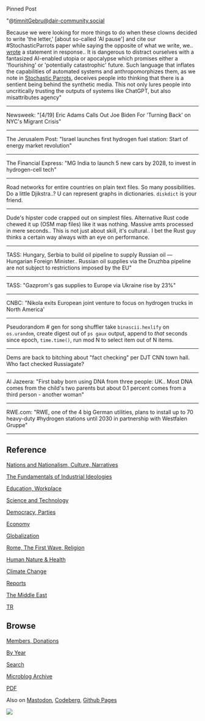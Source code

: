 Pinned Post

"@timnitGebru@dair-community.social

Because we were looking for more things to do when these clowns
decided to write 'the letter,' [about so-called 'AI pause'] and cite
our \#StochasticParrots paper while saying the opposite of what we
write, we.. [wrote](https://www.dair-institute.org/blog/letter-statement-March2023)
a statement in response.. It is dangerous to distract ourselves with a fantasized
AI-enabled utopia or apocalypse which promises either a 'flourishing' or
'potentially catastrophic' future. Such language that inflates the capabilities
of automated systems and anthropomorphizes them, as we note in [Stochastic Parrots](https://dl.acm.org/doi/abs/10.1145/3442188.3445922), 
deceives people into thinking that there is a sentient being behind the
synthetic media. This not only lures people into uncritically trusting
the outputs of systems like ChatGPT, but also misattributes agency"

---

Newsweek: "[4/19] Eric Adams Calls Out Joe Biden For 'Turning Back' on
NYC's Migrant Crisis"

---

The Jerusalem Post: "Israel launches first hydrogen fuel station:
Start of energy market revolution"

---

The Financial Express: "MG India to launch 5 new cars by 2028, to
invest in hydrogen-cell tech"

---

Road networks for entire countries on plain text files. So many
possibilities. Do a little Djikstra..? U can represent graphs in
dictionaries. `diskdict` is your friend.

---

Dude's hipster code crapped out on simplest files. Alternative Rust
code chewed it up (OSM map files) like it was nothing. Massive amts
processed in mere seconds.. This is not just about skill, it's
cultural.. I bet the Rust guy thinks a certain way always with an eye
on performance.

---

TASS: Hungary, Serbia to build oil pipeline to supply Russian oil —
Hungarian Foreign Minister.. Russian oil supplies via the Druzhba
pipeline are not subject to restrictions imposed by the EU"

---

TASS: "Gazprom's gas supplies to Europe via Ukraine rise by 23%"

---

CNBC: "Nikola exits European joint venture to focus on hydrogen trucks
in North America'

---

Pseudorandom # gen for song shuffler take `binascii.hexlify` on
`os.urandom`, create digest out of `ps gaux` output, append to *that*
seconds since epoch, `time.time()`, run mod N to select item out of N
items.

---

Dems are back to bitching about "fact checking" per DJT CNN town
hall. Who fact checked Russiagate?

---

Al Jazeera: "First baby born using DNA from three people: UK.. Most
DNA comes from the child's two parents but about 0.1 percent comes
from a third person - another woman"

---

RWE.com: "RWE, one of the 4 big German utilities, plans to install up
to 70 heavy-duty \#hydrogen stations until 2030 in partnership with
Westfalen Gruppe"

---

## Reference

[Nations and Nationalism, Culture, Narratives](0119/2013/02/nations-and-nationalism.html)

[The Fundamentals of Industrial Ideologies](0119/2011/04/fundamentals-of-industrial-ideologies.html)

[Education, Workplace](0119/2017/09/education-workplace.html)

[Science and Technology](0119/2018/09/science-technology.html)

[Democracy, Parties](0119/2016/11/democracy.html)

[Economy](2021/01/economy.html)

[Globalization](0119/2018/09/globalization.html)

[Rome, The First Wave, Religion](0119/2017/12/rome.html)

[Human Nature & Health](2020/07/human-nature.html)

[Climate Change](2022/01/climate.html)

[Reports](2021/01/reports.html)

[The Middle East](0119/2019/07/middleeast.html)

[TR](../tr/index.html)

## Browse

[Members, Donations](2022/08/members.html)

[By Year](years.html)

[Search](search.html)

[Microblog Archive](mbl/index.html)

[PDF](https://drive.google.com/uc?export=view&id=1FSi-1MnqXVq_PVTEXzzflwN8-7h92N_R)

Also on 
[Mastodon](https://masto.ai/@muratk3n),
[Codeberg](https://muratk5n.codeberg.page/en/),
[Github Pages](https://muratk5n.github.io/thirdwave/en/)

<img src='https://drive.google.com/uc?export=view&id=1zsIeciFSvlr-sWB84Tc0mfZ_NYqn9VQx'/> 




